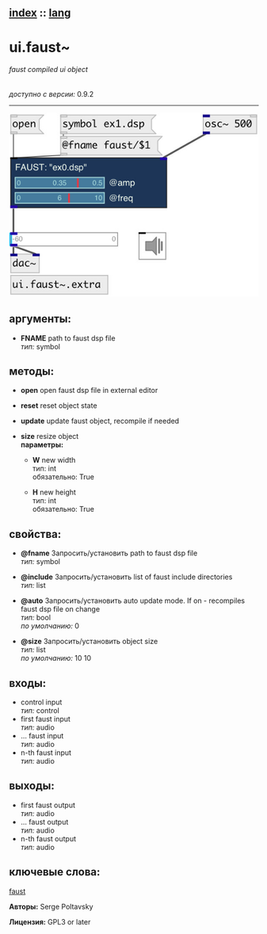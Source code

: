 [index](index.html) :: [lang](category_lang.html)
---

# ui.faust~

###### faust compiled ui object

*доступно с версии:* 0.9.2

---




[![example](../examples/img/ui.faust~.jpg)](../examples/pd/ui.faust~.pd)



## аргументы:

* **FNAME**
path to faust dsp file<br>
_тип:_ symbol<br>



## методы:

* **open**
open faust dsp file in external editor<br>

* **reset**
reset object state<br>

* **update**
update faust object, recompile if needed<br>

* **size**
resize object<br>
  __параметры:__
  - **W** new width<br>
    тип: int <br>
    обязательно: True <br>

  - **H** new height<br>
    тип: int <br>
    обязательно: True <br>




## свойства:

* **@fname** 
Запросить/установить path to faust dsp file<br>
_тип:_ symbol<br>

* **@include** 
Запросить/установить list of faust include directories<br>
_тип:_ list<br>

* **@auto** 
Запросить/установить auto update mode. If on - recompiles faust dsp file on change<br>
_тип:_ bool<br>
_по умолчанию:_ 0<br>

* **@size** 
Запросить/установить object size<br>
_тип:_ list<br>
_по умолчанию:_ 10 10<br>



## входы:

* control input<br>
_тип:_ control
* first faust input<br>
_тип:_ audio
* ... faust input<br>
_тип:_ audio
* n-th faust input<br>
_тип:_ audio



## выходы:

* first faust output<br>
_тип:_ audio
* ... faust output<br>
_тип:_ audio
* n-th faust output<br>
_тип:_ audio



## ключевые слова:

[faust](keywords/faust.html)






**Авторы:** Serge Poltavsky




**Лицензия:** GPL3 or later





